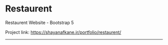 # Restaurent
Restaurent Website - Bootstrap 5
<br>

Project link: https://shayanafkane.ir/portfolio/restaurent/
<hr>
<img style="margin-top: 10px;" src="https://res.cloudinary.com/dpzrxnav1/image/upload/v1640522317/68747470733a2f2f7265732e636c6f7564696e6172792e636f6d2f64707a72786e6176312f696d6167652f75706c6f61642f76313633383838353539312f72657374617572656e742f6d6f62696c655f365f73316e6435382e706e67_mrwiqr.png" alt="">
